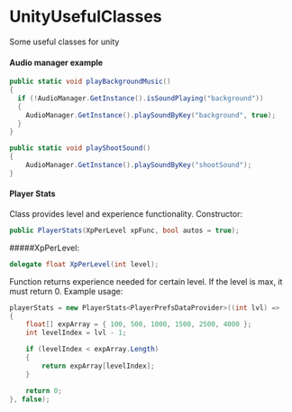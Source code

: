 # UnityUsefulClasses
Some useful classes for unity

#### Audio manager example

```c#
public static void playBackgroundMusic()
{
  if (!AudioManager.GetInstance().isSoundPlaying("background"))
  {
    AudioManager.GetInstance().playSoundByKey("background", true);
  }
}

public static void playShootSound()
{
    AudioManager.GetInstance().playSoundByKey("shootSound");
}

```

#### Player Stats

Class provides level and experience functionality. 
Constructor:

```c#
public PlayerStats(XpPerLevel xpFunc, bool autos = true);
```
#####XpPerLevel:
```c#
delegate float XpPerLevel(int level);
```
Function returns experience needed for certain level. If the level is max, it must return 0. Example usage:

```c#
playerStats = new PlayerStats<PlayerPrefsDataProvider>((int lvl) =>
{
    float[] expArray = { 100, 500, 1000, 1500, 2500, 4000 };
    int levelIndex = lvl - 1;

    if (levelIndex < expArray.Length)
    {
        return expArray[levelIndex];
    }

    return 0;
}, false);
```

